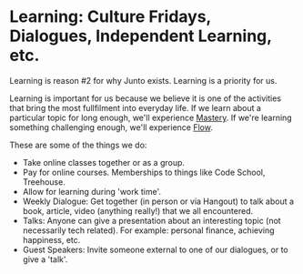 # Learning: Culture Fridays, Dialogues, Independent Learning, etc.

Learning is reason #2 for why Junto exists. Learning is a priority for us.

Learning is important for us because we believe it is one of the activities that bring the most fullfilment into everyday life. If we learn about a particular topic for long enough, we'll experience [Mastery](http://www.amazon.com/Mastery-Keys-Success-Long-Term-Fulfillment/dp/0452267560). If we're learning something challenging enough, we'll experience [Flow](http://www.ted.com/talks/mihaly_csikszentmihalyi_on_flow?language=en).

These are some of the things we do:
- Take online classes together or as a group.
- Pay for online courses. Memberships to things like Code School, Treehouse.
- Allow for learning during 'work time'.
- Weekly Dialogue: Get together (in person or via Hangout) to talk about a book, article, video (anything really!) that we all encountered.
- Talks: Anyone can give a presentation about an interesting topic (not necessarily tech related). For example: personal finance, achieving happiness, etc.
- Guest Speakers: Invite someone external to one of our dialogues, or to give a 'talk'. 

